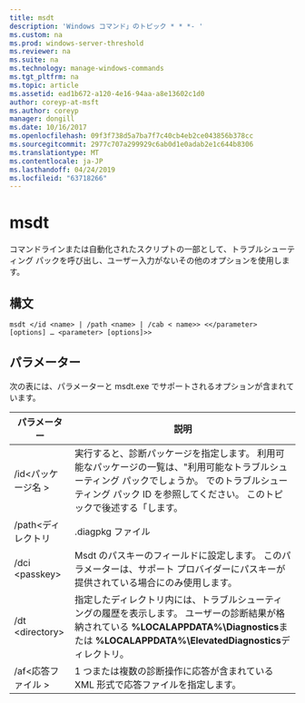 ```yaml
---
title: msdt
description: 'Windows コマンド」のトピック * * *- '
ms.custom: na
ms.prod: windows-server-threshold
ms.reviewer: na
ms.suite: na
ms.technology: manage-windows-commands
ms.tgt_pltfrm: na
ms.topic: article
ms.assetid: ead1b672-a120-4e16-94aa-a8e13602c1d0
author: coreyp-at-msft
ms.author: coreyp
manager: dongill
ms.date: 10/16/2017
ms.openlocfilehash: 09f3f738d5a7ba7f7c40cb4eb2ce043856b378cc
ms.sourcegitcommit: 2977c707a299929c6ab0d1e0adab2e1c644b8306
ms.translationtype: MT
ms.contentlocale: ja-JP
ms.lasthandoff: 04/24/2019
ms.locfileid: "63718266"
---
```

# <a name="msdt"></a>msdt



コマンドラインまたは自動化されたスクリプトの一部として、トラブルシューティング パックを呼び出し、ユーザー入力がないその他のオプションを使用します。

## <a name="syntax"></a>構文

```
msdt </id <name> | /path <name> | /cab < name>> <</parameter> [options] … <parameter> [options]>>
```

## <a name="parameters"></a>パラメーター

次の表には、パラメーターと msdt.exe でサポートされるオプションが含まれています。

|パラメーター|説明|
|---------|-----------|
|/id\<パッケージ名 >|実行すると、診断パッケージを指定します。 利用可能なパッケージの一覧は、"利用可能なトラブルシューティング パックでしょうか。 でのトラブルシューティング パック ID を参照してください。 このトピックで後述する「します。|
|/path\<ディレクトリ | .diagpkg ファイル | .diagcfg ファイル >|診断パッケージへの完全パスを指定します。 ディレクトリを指定する場合、ディレクトリは、診断パッケージを含める必要があります。 組み合わせて/path パラメーターを使用することはできません、 */id*、 */dci*、または*cab/* パラメーター。|
|/dci \<passkey>|Msdt のパスキーのフィールドに設定します。 このパラメーターは、サポート プロバイダーにパスキーが提供されている場合にのみ使用します。|
|/dt \<directory>|指定したディレクトリ内には、トラブルシューティングの履歴を表示します。 ユーザーの診断結果が格納されている **%LOCALAPPDATA%\Diagnostics**または **%LOCALAPPDATA%\ElevatedDiagnostics**ディレクトリ。|
|/af\<応答ファイル >|1 つまたは複数の診断操作に応答が含まれている XML 形式で応答ファイルを指定します。|
